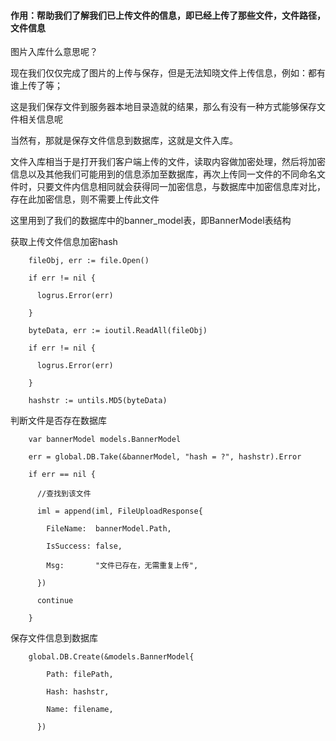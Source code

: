 
#### 作用：帮助我们了解我们已上传文件的信息，即已经上传了那些文件，文件路径，文件信息

图片入库什么意思呢？

现在我们仅仅完成了图片的上传与保存，但是无法知晓文件上传信息，例如：都有谁上传了等；

这是我们保存文件到服务器本地目录造就的结果，那么有没有一种方式能够保存文件相关信息呢

当然有，那就是保存文件信息到数据库，这就是文件入库。

文件入库相当于是打开我们客户端上传的文件，读取内容做加密处理，然后将加密信息以及其他我们可能用到的信息添加至数据库，再次上传同一文件的不同命名文件时，只要文件内信息相同就会获得同一加密信息，与数据库中加密信息库对比，存在此加密信息，则不需要上传此文件

这里用到了我们的数据库中的banner_model表，即BannerModel表结构

获取上传文件信息加密hash

```
	fileObj, err := file.Open()

    if err != nil {

      logrus.Error(err)

    }

    byteData, err := ioutil.ReadAll(fileObj)

    if err != nil {

      logrus.Error(err)

    }

    hashstr := untils.MD5(byteData)
```

判断文件是否存在数据库

```
	var bannerModel models.BannerModel

    err = global.DB.Take(&bannerModel, "hash = ?", hashstr).Error

    if err == nil {

      //查找到该文件

      iml = append(iml, FileUploadResponse{

        FileName:  bannerModel.Path,

        IsSuccess: false,

        Msg:       "文件已存在，无需重复上传",

      })

      continue

    }
```

保存文件信息到数据库

```
	global.DB.Create(&models.BannerModel{

        Path: filePath,

        Hash: hashstr,

        Name: filename,

      })
```